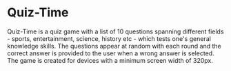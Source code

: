 # Quiz-Time

Quiz-Time is a quiz game with a list of 10 questions spanning different fields - sports, entertainment, science, history etc - which tests one's general knowledge skills. The questions appear at random with each round and the correct answer is provided to the user when a wrong answer is selected. The game is created for devices with a minimum screen width of 320px.




